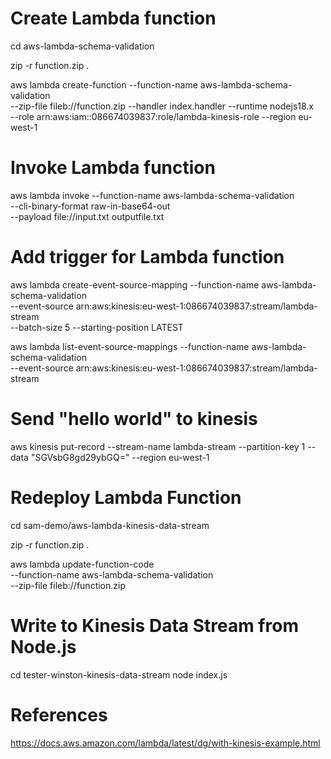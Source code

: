 Create Lambda function
=============

cd aws-lambda-schema-validation

 zip -r function.zip .

aws lambda create-function --function-name aws-lambda-schema-validation \
--zip-file fileb://function.zip --handler index.handler --runtime nodejs18.x \
--role arn:aws:iam::086674039837:role/lambda-kinesis-role --region eu-west-1

Invoke Lambda function
=============

aws lambda invoke --function-name aws-lambda-schema-validation \
--cli-binary-format raw-in-base64-out \
--payload file://input.txt outputfile.txt

Add trigger for Lambda function
===========
aws lambda create-event-source-mapping --function-name aws-lambda-schema-validation \
--event-source  arn:aws:kinesis:eu-west-1:086674039837:stream/lambda-stream \
--batch-size 5 --starting-position LATEST

aws lambda list-event-source-mappings --function-name aws-lambda-schema-validation \
--event-source arn:aws:kinesis:eu-west-1:086674039837:stream/lambda-stream

Send "hello world" to kinesis
=============
aws kinesis put-record --stream-name lambda-stream --partition-key 1 --data "SGVsbG8gd29ybGQ=" --region eu-west-1 

Redeploy Lambda Function
=============
cd sam-demo/aws-lambda-kinesis-data-stream

zip -r function.zip .

aws lambda update-function-code \
    --function-name  aws-lambda-schema-validation \
    --zip-file fileb://function.zip

Write to Kinesis Data Stream from Node.js
============
cd tester-winston-kinesis-data-stream
node index.js

References
============
https://docs.aws.amazon.com/lambda/latest/dg/with-kinesis-example.html
